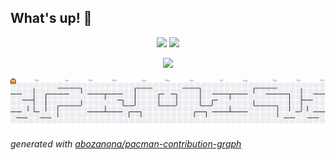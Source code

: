 ## What's up! 👋

<p align="center">
  <img src="https://github-readme-stats.vercel.app/api?username=LucasGGiachetto&theme=vue-dark&show_icons=true&hide_border=false&count_private=true" height="160" />
  <img src="https://github-readme-streak-stats.herokuapp.com/?user=LucasGGiachetto&theme=vue-dark&hide_border=false" height="160" />
</p>

<p align="center">
  <img src="https://github-readme-stats.vercel.app/api/top-langs/?username=LucasGGiachetto&theme=vue-dark&hide_border=false&layout=compact" height="160" />
</p>

<picture>
  <source media="(prefers-color-scheme: dark)" srcset="https://raw.githubusercontent.com/lucasggiachetto/lucasggiachetto/output/pacman-contribution-graph-dark.svg">
  <source media="(prefers-color-scheme: light)" srcset="https://raw.githubusercontent.com/lucasggiachetto/lucasggiachetto/output/pacman-contribution-graph.svg">
  <img alt="pacman contribution graph" src="https://raw.githubusercontent.com/lucasggiachetto/lucasggiachetto/output/pacman-contribution-graph.svg">
</picture>

_generated with [abozanona/pacman-contribution-graph](https://abozanona.github.io/pacman-contribution-graph/)_
